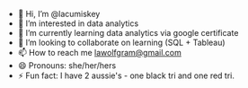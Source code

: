 - 👋 Hi, I’m @lacumiskey
- 👀 I’m interested in data analytics
- 🌱 I’m currently learning data analytics via google certificate
- 💞️ I’m looking to collaborate on learning (SQL + Tableau)
- 📫 How to reach me lawolfgram@gmail.com
- 😄 Pronouns: she/her/hers
- ⚡ Fun fact: I have 2 aussie's - one black tri and one red tri.

<!---
lacumiskey/lacumiskey is a ✨ special ✨ repository because its `README.md` (this file) appears on your GitHub profile.
You can click the Preview link to take a look at your changes.
--->
